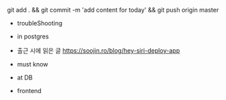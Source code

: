 

git add . && git commit -m 'add content for today' && git push origin master

- troubleShooting


- in postgres


- 출근 시에 읽은 글 
https://soojin.ro/blog/hey-siri-deploy-app

- must know 




- at DB 


- frontend


